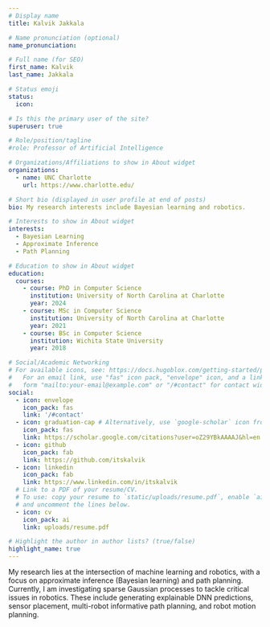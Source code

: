 ```yaml
---
# Display name
title: Kalvik Jakkala

# Name pronunciation (optional)
name_pronunciation: 

# Full name (for SEO)
first_name: Kalvik
last_name: Jakkala

# Status emoji
status:
  icon: 

# Is this the primary user of the site?
superuser: true

# Role/position/tagline
#role: Professor of Artificial Intelligence

# Organizations/Affiliations to show in About widget
organizations:
  - name: UNC Charlotte
    url: https://www.charlotte.edu/

# Short bio (displayed in user profile at end of posts)
bio: My research interests include Bayesian learning and robotics. 

# Interests to show in About widget
interests:
  - Bayesian Learning
  - Approximate Inference
  - Path Planning

# Education to show in About widget
education:
  courses:
    - course: PhD in Computer Science
      institution: University of North Carolina at Charlotte
      year: 2024
    - course: MSc in Computer Science
      institution: University of North Carolina at Charlotte
      year: 2021
    - course: BSc in Computer Science
      institution: Wichita State University
      year: 2018

# Social/Academic Networking
# For available icons, see: https://docs.hugoblox.com/getting-started/page-builder/#icons
#   For an email link, use "fas" icon pack, "envelope" icon, and a link in the
#   form "mailto:your-email@example.com" or "/#contact" for contact widget.
social:
  - icon: envelope
    icon_pack: fas
    link: '/#contact'
  - icon: graduation-cap # Alternatively, use `google-scholar` icon from `ai` icon pack
    icon_pack: fas
    link: https://scholar.google.com/citations?user=oZ29YBkAAAAJ&hl=en
  - icon: github
    icon_pack: fab
    link: https://github.com/itskalvik
  - icon: linkedin
    icon_pack: fab
    link: https://www.linkedin.com/in/itskalvik
  # Link to a PDF of your resume/CV.
  # To use: copy your resume to `static/uploads/resume.pdf`, enable `ai` icons in `params.yaml`,
  # and uncomment the lines below.
  - icon: cv
    icon_pack: ai
    link: uploads/resume.pdf

# Highlight the author in author lists? (true/false)
highlight_name: true
---
```


My research lies at the intersection of machine learning and robotics, with a focus on approximate inference (Bayesian learning) and path planning. Currently, I am investigating sparse Gaussian processes to tackle critical issues in robotics. These include generating explainable DNN predictions, sensor placement, multi-robot informative path planning, and robot motion planning.
